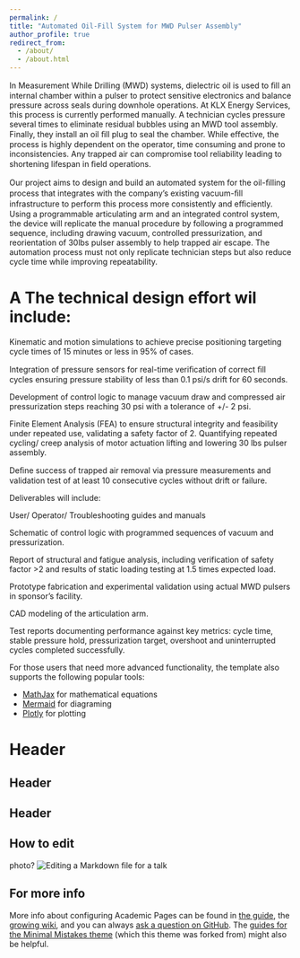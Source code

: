 ```yaml
---
permalink: /
title: "Automated Oil-Fill System for MWD Pulser Assembly"
author_profile: true
redirect_from: 
  - /about/
  - /about.html
---
```


In Measurement While Drilling (MWD) systems, dielectric oil is used to ﬁll an internal chamber within a pulser to protect sensitive electronics and balance pressure across seals during downhole operations. At KLX Energy Services, this process is currently performed manually. A technician cycles pressure several times to eliminate residual bubbles using an MWD tool assembly. Finally, they install an oil ﬁll plug to seal the chamber. While eﬀective, the process is highly dependent on the operator, time consuming and prone to inconsistencies. Any trapped air can compromise tool reliability leading to shortening lifespan in ﬁeld operations. 

Our project aims to design and build an automated system for the oil-ﬁlling process that integrates with the company’s existing vacuum-ﬁll infrastructure to perform this process more consistently and eﬃciently. Using a programmable articulating arm and an integrated control system, the device will replicate the manual procedure by following a programmed sequence, including drawing vacuum, controlled pressurization, and reorientation of 30lbs pulser assembly to help trapped air escape.  The automation process must not only replicate technician steps but also reduce cycle time while improving repeatability. 



A The technical design effort wil include:
======

Kinematic and motion simulations to achieve precise positioning targeting cycle times of 15 minutes or less in 95% of cases. 

Integration of pressure sensors for real-time veriﬁcation of correct ﬁll cycles ensuring pressure stability of less than 0.1 psi/s drift for 60 seconds. 

Development of control logic to manage vacuum draw and compressed air pressurization steps reaching 30 psi with a tolerance of +/- 2 psi. 

Finite Element Analysis (FEA) to ensure structural integrity and feasibility under repeated use, validating a safety factor of 2.  Quantifying repeated cycling/ creep analysis of motor actuation lifting and lowering 30 lbs pulser assembly. 

Deﬁne success of trapped air removal via pressure measurements and validation test of at least 10 consecutive cycles without drift or failure. 

  

Deliverables will include: 

User/ Operator/ Troubleshooting guides and manuals 

Schematic of control logic with programmed sequences of vacuum and pressurization. 

Report of structural and fatigue analysis, including verification of safety factor >2 and results of static loading testing at 1.5 times expected load. 

Prototype fabrication and experimental validation using actual MWD pulsers in sponsor’s facility. 

CAD modeling of the articulation arm. 

Test reports documenting performance against key metrics: cycle time, stable pressure hold, pressurization target, overshoot and uninterrupted cycles completed successfully.  

For those users that need more advanced functionality, the template also supports the following popular tools:
- [MathJax](https://www.mathjax.org/) for mathematical equations
- [Mermaid](https://mermaid.js.org/) for diagraming
- [Plotly](https://plotly.com/javascript/) for plotting

Header
======


Header
------


Header
------



How to edit 
------

photo? 
![Editing a Markdown file for a talk](/images/editing-talk.png)

For more info
------
More info about configuring Academic Pages can be found in [the guide](https://academicpages.github.io/markdown/), the [growing wiki](https://github.com/academicpages/academicpages.github.io/wiki), and you can always [ask a question on GitHub](https://github.com/academicpages/academicpages.github.io/discussions). The [guides for the Minimal Mistakes theme](https://mmistakes.github.io/minimal-mistakes/docs/configuration/) (which this theme was forked from) might also be helpful.
